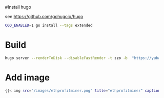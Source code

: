 
#Install hugo

see https://github.com/gohugoio/hugo

```sh
CGO_ENABLED=1 go install --tags extended
```

# Build
```sh
hugo server --renderToDisk --disableFastRender -t zzo -b  "https://yubaoliu.github.io/passive-income/"
```


# Add image

```sh
{{< img src="/images/ethprofitminer.png" title="ethprofitminer" caption="" alt="ethprofitminer" width="700px" position="center" >}}
```
